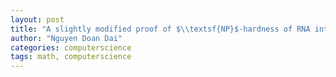 ```yaml
---
layout: post
title: "A slightly modified proof of $\\textsf{NP}$-hardness of RNA interaction problem"
author: "Nguyen Doan Dai"
categories: computerscience
tags: math, computerscience
---
```


